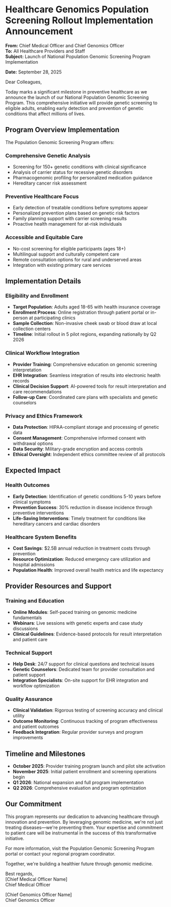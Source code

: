# Healthcare Genomics Population Screening Rollout Implementation Announcement

**From:** Chief Medical Officer and Chief Genomics Officer  
**To:** All Healthcare Providers and Staff  
**Subject:** Launch of National Population Genomic Screening Program Implementation  

**Date:** September 28, 2025  

Dear Colleagues,  

Today marks a significant milestone in preventive healthcare as we announce the launch of our National Population Genomic Screening Program. This comprehensive initiative will provide genetic screening to eligible adults, enabling early detection and prevention of genetic conditions that affect millions of lives.  

## Program Overview Implementation  

The Population Genomic Screening Program offers:  

### **Comprehensive Genetic Analysis**
- Screening for 150+ genetic conditions with clinical significance
- Analysis of carrier status for recessive genetic disorders
- Pharmacogenomic profiling for personalized medication guidance
- Hereditary cancer risk assessment

### **Preventive Healthcare Focus**
- Early detection of treatable conditions before symptoms appear
- Personalized prevention plans based on genetic risk factors
- Family planning support with carrier screening results
- Proactive health management for at-risk individuals

### **Accessible and Equitable Care**
- No-cost screening for eligible participants (ages 18+)
- Multilingual support and culturally competent care
- Remote consultation options for rural and underserved areas
- Integration with existing primary care services

## Implementation Details  

### **Eligibility and Enrollment**
- **Target Population**: Adults aged 18-65 with health insurance coverage
- **Enrollment Process**: Online registration through patient portal or in-person at participating clinics
- **Sample Collection**: Non-invasive cheek swab or blood draw at local collection centers
- **Timeline**: Initial rollout in 5 pilot regions, expanding nationally by Q2 2026

### **Clinical Workflow Integration**
- **Provider Training**: Comprehensive education on genomic screening interpretation
- **EHR Integration**: Seamless integration of results into electronic health records
- **Clinical Decision Support**: AI-powered tools for result interpretation and care recommendations
- **Follow-up Care**: Coordinated care plans with specialists and genetic counselors

### **Privacy and Ethics Framework**
- **Data Protection**: HIPAA-compliant storage and processing of genetic data
- **Consent Management**: Comprehensive informed consent with withdrawal options
- **Data Security**: Military-grade encryption and access controls
- **Ethical Oversight**: Independent ethics committee review of all protocols

## Expected Impact  

### **Health Outcomes**
- **Early Detection**: Identification of genetic conditions 5-10 years before clinical symptoms
- **Prevention Success**: 30% reduction in disease incidence through preventive interventions
- **Life-Saving Interventions**: Timely treatment for conditions like hereditary cancers and cardiac disorders

### **Healthcare System Benefits**
- **Cost Savings**: $2.5B annual reduction in treatment costs through prevention
- **Resource Optimization**: Reduced emergency care utilization and hospital admissions
- **Population Health**: Improved overall health metrics and life expectancy

## Provider Resources and Support  

### **Training and Education**
- **Online Modules**: Self-paced training on genomic medicine fundamentals
- **Webinars**: Live sessions with genetic experts and case study discussions
- **Clinical Guidelines**: Evidence-based protocols for result interpretation and patient care

### **Technical Support**
- **Help Desk**: 24/7 support for clinical questions and technical issues
- **Genetic Counselors**: Dedicated team for provider consultation and patient support
- **Integration Specialists**: On-site support for EHR integration and workflow optimization

### **Quality Assurance**
- **Clinical Validation**: Rigorous testing of screening accuracy and clinical utility
- **Outcome Monitoring**: Continuous tracking of program effectiveness and patient outcomes
- **Feedback Integration**: Regular provider surveys and program improvements

## Timeline and Milestones  

- **October 2025**: Provider training program launch and pilot site activation
- **November 2025**: Initial patient enrollment and screening operations begin
- **Q1 2026**: National expansion and full program implementation
- **Q2 2026**: Comprehensive evaluation and program optimization

## Our Commitment  

This program represents our dedication to advancing healthcare through innovation and prevention. By leveraging genomic medicine, we're not just treating diseases—we're preventing them. Your expertise and commitment to patient care will be instrumental in the success of this transformative initiative.  

For more information, visit the Population Genomic Screening Program portal or contact your regional program coordinator.  

Together, we're building a healthier future through genomic medicine.  

Best regards,  
[Chief Medical Officer Name]  
Chief Medical Officer  

[Chief Genomics Officer Name]  
Chief Genomics Officer